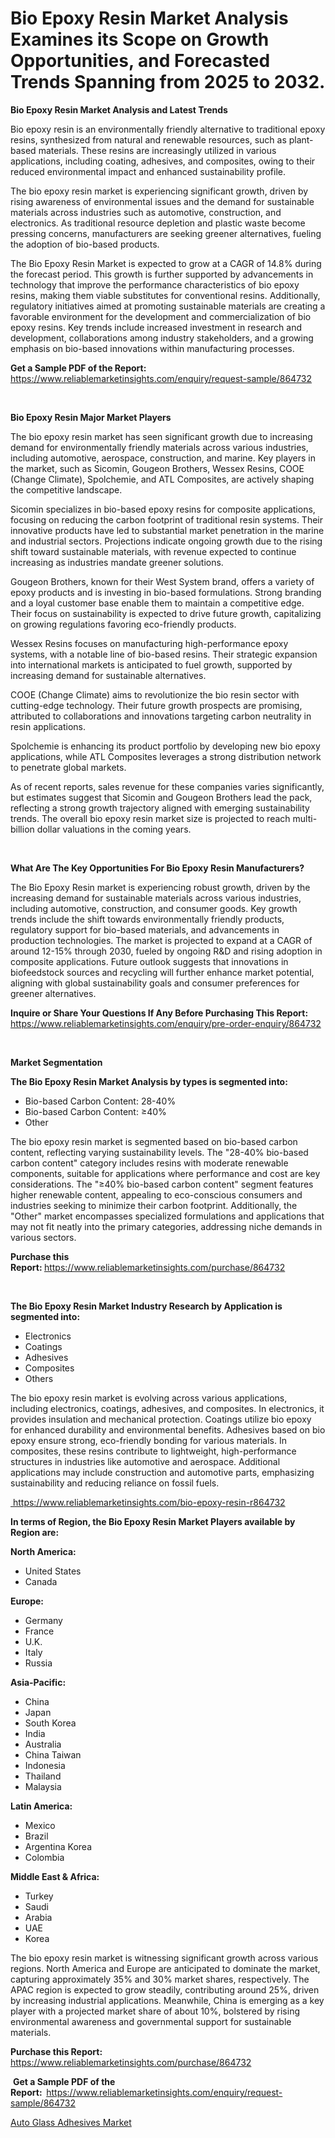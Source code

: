 <p><h1>Bio Epoxy Resin Market Analysis Examines its Scope on Growth Opportunities, and Forecasted Trends Spanning from 2025 to 2032.</h1></p><p><strong>Bio Epoxy Resin Market Analysis and Latest Trends</strong></p>
<p><p>Bio epoxy resin is an environmentally friendly alternative to traditional epoxy resins, synthesized from natural and renewable resources, such as plant-based materials. These resins are increasingly utilized in various applications, including coating, adhesives, and composites, owing to their reduced environmental impact and enhanced sustainability profile. </p><p>The bio epoxy resin market is experiencing significant growth, driven by rising awareness of environmental issues and the demand for sustainable materials across industries such as automotive, construction, and electronics. As traditional resource depletion and plastic waste become pressing concerns, manufacturers are seeking greener alternatives, fueling the adoption of bio-based products. </p><p>The Bio Epoxy Resin Market is expected to grow at a CAGR of 14.8% during the forecast period. This growth is further supported by advancements in technology that improve the performance characteristics of bio epoxy resins, making them viable substitutes for conventional resins. Additionally, regulatory initiatives aimed at promoting sustainable materials are creating a favorable environment for the development and commercialization of bio epoxy resins. Key trends include increased investment in research and development, collaborations among industry stakeholders, and a growing emphasis on bio-based innovations within manufacturing processes.</p></p>
<p><strong>Get a Sample PDF of the Report:&nbsp;</strong> <a href="https://www.reliablemarketinsights.com/enquiry/request-sample/864732?utm_campaign=2953&utm_medium=2&utm_source=Github&utm_content=ia&utm_term=01042025&utm_id=bio-epoxy-resin">https://www.reliablemarketinsights.com/enquiry/request-sample/864732</a></p>
<p>&nbsp;</p>
<p><strong>Bio Epoxy Resin Major Market Players</strong></p>
<p><p>The bio epoxy resin market has seen significant growth due to increasing demand for environmentally friendly materials across various industries, including automotive, aerospace, construction, and marine. Key players in the market, such as Sicomin, Gougeon Brothers, Wessex Resins, COOE (Change Climate), Spolchemie, and ATL Composites, are actively shaping the competitive landscape.</p><p>Sicomin specializes in bio-based epoxy resins for composite applications, focusing on reducing the carbon footprint of traditional resin systems. Their innovative products have led to substantial market penetration in the marine and industrial sectors. Projections indicate ongoing growth due to the rising shift toward sustainable materials, with revenue expected to continue increasing as industries mandate greener solutions.</p><p>Gougeon Brothers, known for their West System brand, offers a variety of epoxy products and is investing in bio-based formulations. Strong branding and a loyal customer base enable them to maintain a competitive edge. Their focus on sustainability is expected to drive future growth, capitalizing on growing regulations favoring eco-friendly products.</p><p>Wessex Resins focuses on manufacturing high-performance epoxy systems, with a notable line of bio-based resins. Their strategic expansion into international markets is anticipated to fuel growth, supported by increasing demand for sustainable alternatives.</p><p>COOE (Change Climate) aims to revolutionize the bio resin sector with cutting-edge technology. Their future growth prospects are promising, attributed to collaborations and innovations targeting carbon neutrality in resin applications.</p><p>Spolchemie is enhancing its product portfolio by developing new bio epoxy applications, while ATL Composites leverages a strong distribution network to penetrate global markets.</p><p>As of recent reports, sales revenue for these companies varies significantly, but estimates suggest that Sicomin and Gougeon Brothers lead the pack, reflecting a strong growth trajectory aligned with emerging sustainability trends. The overall bio epoxy resin market size is projected to reach multi-billion dollar valuations in the coming years.</p></p>
<p>&nbsp;</p>
<p><strong>What Are The Key Opportunities For Bio Epoxy Resin Manufacturers?</strong></p>
<p><p>The Bio Epoxy Resin market is experiencing robust growth, driven by the increasing demand for sustainable materials across various industries, including automotive, construction, and consumer goods. Key growth trends include the shift towards environmentally friendly products, regulatory support for bio-based materials, and advancements in production technologies. The market is projected to expand at a CAGR of around 12-15% through 2030, fueled by ongoing R&D and rising adoption in composite applications. Future outlook suggests that innovations in biofeedstock sources and recycling will further enhance market potential, aligning with global sustainability goals and consumer preferences for greener alternatives.</p></p>
<p><strong>Inquire or Share Your Questions If Any Before Purchasing This Report:</strong> <a href="https://www.reliablemarketinsights.com/enquiry/pre-order-enquiry/864732?utm_campaign=2953&utm_medium=2&utm_source=Github&utm_content=ia&utm_term=01042025&utm_id=bio-epoxy-resin">https://www.reliablemarketinsights.com/enquiry/pre-order-enquiry/864732</a></p>
<p>&nbsp;</p>
<p><strong>Market Segmentation</strong></p>
<p><strong>The Bio Epoxy Resin Market Analysis by types is segmented into:</strong></p>
<p><ul><li>Bio-based Carbon Content: 28-40%</li><li>Bio-based Carbon Content: ≥40%</li><li>Other</li></ul></p>
<p><p>The bio epoxy resin market is segmented based on bio-based carbon content, reflecting varying sustainability levels. The "28-40% bio-based carbon content" category includes resins with moderate renewable components, suitable for applications where performance and cost are key considerations. The "≥40% bio-based carbon content" segment features higher renewable content, appealing to eco-conscious consumers and industries seeking to minimize their carbon footprint. Additionally, the "Other" market encompasses specialized formulations and applications that may not fit neatly into the primary categories, addressing niche demands in various sectors.</p></p>
<p><strong>Purchase this Report:&nbsp;</strong><a href="https://www.reliablemarketinsights.com/purchase/864732?utm_campaign=2953&utm_medium=2&utm_source=Github&utm_content=ia&utm_term=01042025&utm_id=bio-epoxy-resin">https://www.reliablemarketinsights.com/purchase/864732</a></p>
<p>&nbsp;</p>
<p><strong>The Bio Epoxy Resin Market Industry Research by Application is segmented into:</strong></p>
<p><ul><li>Electronics</li><li>Coatings</li><li>Adhesives</li><li>Composites</li><li>Others</li></ul></p>
<p><p>The bio epoxy resin market is evolving across various applications, including electronics, coatings, adhesives, and composites. In electronics, it provides insulation and mechanical protection. Coatings utilize bio epoxy for enhanced durability and environmental benefits. Adhesives based on bio epoxy ensure strong, eco-friendly bonding for various materials. In composites, these resins contribute to lightweight, high-performance structures in industries like automotive and aerospace. Additional applications may include construction and automotive parts, emphasizing sustainability and reducing reliance on fossil fuels.</p></p>
<p><a href="https://www.reliablemarketinsights.com/bio-epoxy-resin-r864732?utm_campaign=2953&utm_medium=2&utm_source=Github&utm_content=ia&utm_term=01042025&utm_id=bio-epoxy-resin">&nbsp;https://www.reliablemarketinsights.com/bio-epoxy-resin-r864732</a></p>
<p><strong>In terms of Region, the Bio Epoxy Resin Market Players available by Region are:</strong></p>
<p>
    <p> <strong> North America: </strong>
        <ul>
            <li>United States</li>
            <li>Canada</li>
        </ul>
        </p> 
    <p> <strong> Europe: </strong>
        <ul>
            <li>Germany</li>
            <li>France</li>
            <li>U.K.</li>
            <li>Italy</li>
            <li>Russia</li>
        </ul>
        </p> 
    <p> <strong> Asia-Pacific: </strong>
        <ul>
            <li>China</li>
            <li>Japan</li>
            <li>South Korea</li>
            <li>India</li>
            <li>Australia</li>
            <li>China Taiwan</li>
            <li>Indonesia</li>
            <li>Thailand</li>
            <li>Malaysia</li>
        </ul>
        </p> 
    <p> <strong> Latin America: </strong>
        <ul>
            <li>Mexico</li>
            <li>Brazil</li>
            <li>Argentina Korea</li>
            <li>Colombia</li>
        </ul>
        </p> 
    <p> <strong> Middle East & Africa: </strong>
        <ul>
            <li>Turkey</li>
            <li>Saudi</li>
            <li>Arabia</li>
            <li>UAE</li>
            <li>Korea</li>
        </ul>
    </p>
    </p>
<p><p>The bio epoxy resin market is witnessing significant growth across various regions. North America and Europe are anticipated to dominate the market, capturing approximately 35% and 30% market shares, respectively. The APAC region is expected to grow steadily, contributing around 25%, driven by increasing industrial applications. Meanwhile, China is emerging as a key player with a projected market share of about 10%, bolstered by rising environmental awareness and governmental support for sustainable materials.</p></p>
<p><strong>Purchase this Report: </strong><a href="https://www.reliablemarketinsights.com/purchase/864732?utm_campaign=2953&utm_medium=2&utm_source=Github&utm_content=ia&utm_term=01042025&utm_id=bio-epoxy-resin">https://www.reliablemarketinsights.com/purchase/864732</a></p>
<p>&nbsp;<strong>Get a Sample PDF of the Report:&nbsp;&nbsp;</strong><a href="https://www.reliablemarketinsights.com/enquiry/request-sample/864732?utm_campaign=2953&utm_medium=2&utm_source=Github&utm_content=ia&utm_term=01042025&utm_id=bio-epoxy-resin">https://www.reliablemarketinsights.com/enquiry/request-sample/864732</a></p>
<p><strong></strong></p>
<p><p><a href="https://github.com/organophelia8282/Market-Research-Report-List-1/blob/main/auto-glass-adhesives-market.md?utm_campaign=2953&utm_medium=2&utm_source=Github&utm_content=ia&utm_term=01042025&utm_id=bio-epoxy-resin">Auto Glass Adhesives Market</a></p></p>